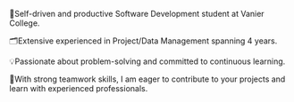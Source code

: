:train2:Self-driven and productive Software Development student at Vanier College.

:card_index_dividers:Extensive experienced in Project/Data Management spanning 4 years. 

:bulb:Passionate about problem-solving and committed to continuous learning. 

:rocket:With strong teamwork skills, I am eager to contribute to your projects and learn with experienced professionals.
